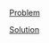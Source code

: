 [Problem](https://leetcode.com/problems/matrix-diagonal-sum)

[Solution](https://leetcode.com/problems/matrix-diagonal-sum/solutions/3500310/1572-matrix-diagonal-sum-simple-solution)
